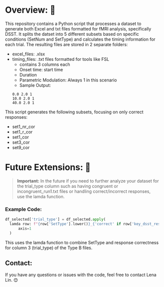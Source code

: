 # Overview: :brain:	
This repository contains a Python script that processes a dataset to generate both Excel and txt files formatted for fMRI analysis, specifically DSST. It splits the datset into 5 different subsets based on specific conditions (SetNum and SetType) and calculates the timing information for each trial. The resulting files are stored in 2 separate folders: 
  - excel_files: .xlsx
  - timing_files: .txt files formatted for tools like FSL
    * contains 3 columns each
    * Onset time: start time
    * Duration
    * Parametric Modulation: Always 1 in this scenario
    *  Sample Output:
      ```
      0.0 2.0 1
      10.0 2.0 1
      40.0 2.0 1
      ```
   
This script generates the following subsets, focusing on only correct responses:
* set1_nr_cor
* set1_r_cor
* set1_cor
* set3_cor
* set9_cor

# Future Extensions: :thinking:
> **Important:** 
In the future if you need to further analyze your dataset for the trial_type column
such as having congruent or incongruent_run1.txt files or handling correct/incorrect
responses, use the lamda function. 

### Example Code: 
```python
df_selected['trial_type'] = df_selected.apply(
  lamda row: f"{row['SetType'].lower()}_{'correct' if row['key_dsst_resp.corr'] == 1 else 'incorrect'}",
      axis=1
  )
```
This uses the lamda function to combine SetType and response correctness for column 3 (trial_type) of the Type B files. 

## Contact:
If you have any questions or issues with the code, feel free to contact Lena Lin. :blush:
